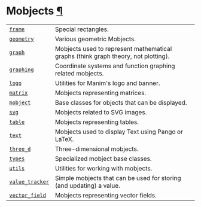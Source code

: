# Mobjects [¶](https://docs.manim.community/en/stable/reference_index/mobjects.html\#mobjects "Link to this heading")

|     |     |
| --- | --- |
| [`frame`](https://docs.manim.community/en/stable/reference/manim.mobject.frame.html#module-manim.mobject.frame "manim.mobject.frame") | Special rectangles. |
| [`geometry`](https://docs.manim.community/en/stable/reference/manim.mobject.geometry.html#module-manim.mobject.geometry "manim.mobject.geometry") | Various geometric Mobjects. |
| [`graph`](https://docs.manim.community/en/stable/reference/manim.mobject.graph.html#module-manim.mobject.graph "manim.mobject.graph") | Mobjects used to represent mathematical graphs (think graph theory, not plotting). |
| [`graphing`](https://docs.manim.community/en/stable/reference/manim.mobject.graphing.html#module-manim.mobject.graphing "manim.mobject.graphing") | Coordinate systems and function graphing related mobjects. |
| [`logo`](https://docs.manim.community/en/stable/reference/manim.mobject.logo.html#module-manim.mobject.logo "manim.mobject.logo") | Utilities for Manim's logo and banner. |
| [`matrix`](https://docs.manim.community/en/stable/reference/manim.mobject.matrix.html#module-manim.mobject.matrix "manim.mobject.matrix") | Mobjects representing matrices. |
| [`mobject`](https://docs.manim.community/en/stable/reference/manim.mobject.mobject.html#module-manim.mobject.mobject "manim.mobject.mobject") | Base classes for objects that can be displayed. |
| [`svg`](https://docs.manim.community/en/stable/reference/manim.mobject.svg.html#module-manim.mobject.svg "manim.mobject.svg") | Mobjects related to SVG images. |
| [`table`](https://docs.manim.community/en/stable/reference/manim.mobject.table.html#module-manim.mobject.table "manim.mobject.table") | Mobjects representing tables. |
| [`text`](https://docs.manim.community/en/stable/reference/manim.mobject.text.html#module-manim.mobject.text "manim.mobject.text") | Mobjects used to display Text using Pango or LaTeX. |
| [`three_d`](https://docs.manim.community/en/stable/reference/manim.mobject.three_d.html#module-manim.mobject.three_d "manim.mobject.three_d") | Three-dimensional mobjects. |
| [`types`](https://docs.manim.community/en/stable/reference/manim.mobject.types.html#module-manim.mobject.types "manim.mobject.types") | Specialized mobject base classes. |
| [`utils`](https://docs.manim.community/en/stable/reference/manim.mobject.utils.html#module-manim.mobject.utils "manim.mobject.utils") | Utilities for working with mobjects. |
| [`value_tracker`](https://docs.manim.community/en/stable/reference/manim.mobject.value_tracker.html#module-manim.mobject.value_tracker "manim.mobject.value_tracker") | Simple mobjects that can be used for storing (and updating) a value. |
| [`vector_field`](https://docs.manim.community/en/stable/reference/manim.mobject.vector_field.html#module-manim.mobject.vector_field "manim.mobject.vector_field") | Mobjects representing vector fields. |
